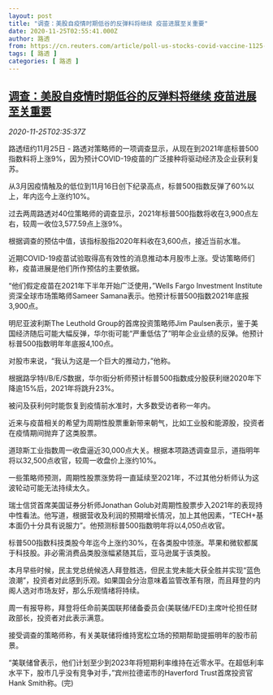 ```yaml
---
layout: post
title: "调查：美股自疫情时期低谷的反弹料将继续 疫苗进展至关重要"
date: 2020-11-25T02:55:41.000Z
author: 路透
from: https://cn.reuters.com/article/poll-us-stocks-covid-vaccine-1125-idCNKBS28509L
tags: [ 路透 ]
categories: [ 路透 ]
---
```

<!--1606272941000-->
[调查：美股自疫情时期低谷的反弹料将继续 疫苗进展至关重要](https://cn.reuters.com/article/poll-us-stocks-covid-vaccine-1125-idCNKBS28509L)
------

<div>
<div><i>2020-11-25T02:35:37Z</i></div><p>路透纽约11月25日 - 路透对策略师的一项调查显示，从现在到2021年底标普500指数料将上涨9%，因为预计COVID-19疫苗的广泛接种将驱动经济及企业获利复苏。</p><p>从3月因疫情触及的低位到11月16日创下纪录高点，标普500指数反弹了60%以上，年内迄今上涨约10%。</p><p>过去两周路透对40位策略师的调查显示，2021年标普500指数将收在3,900点左右，较周一收位3,577.59点上涨9%。</p><p>根据调查的预估中值，该指标股指2020年料收在3,600点，接近当前水准。</p><p>近期COVID-19疫苗试验取得高有效性的消息推动本月股市上涨。受访策略师们称，疫苗进展是他们所作预估的主要依据。</p><p>“他们假定疫苗在2021年下半年开始广泛使用，”Wells Fargo Investment Institute资深全球市场策略师Sameer Samana表示。他预计标普500指数2021年底报3,900点。</p><p>明尼亚波利斯The Leuthold Group的首席投资策略师Jim Paulsen表示，鉴于美国经济随后可能大幅反弹，华尔街可能“严重低估了”明年企业业绩的反弹。他预计标普500指数明年年底报4,100点。</p><p>对股市来说，“我认为这是一个巨大的推动力，”他称。</p><p>根据路孚特I/B/E/S数据，华尔街分析师预计标普500指数成分股获利继2020年下降逾15%后，2021年将跳升23%。</p><p>被问及获利何时能恢复到疫情前水准时，大多数受访者称一年内。</p><p>近来与疫苗相关的希望为周期性股票重新带来朝气，比如工业股和能源股，投资者在疫情期间抛弃了这类股票。</p><p>道琼斯工业指数周一收盘逼近30,000点大关。根据本项路透调查显示，道指明年将以32,500点收官，较周一收盘价上涨约10%。</p><p>一些策略师预测，周期性股票涨势将一直延续至2021年，不过其他分析师认为这波轮动可能无法持续太久。</p><p>瑞士信贷首席美国证券分析师Jonathan Golub对周期性股票步入2021年的表现持中性看法。他写道，根据营收及利润的预期增长情况，加上其他因素，“TECH+基本面仍十分具有说服力”。他预测标普500指数明年将以4,050点收官。</p><p>标普500指数科技类股今年迄今上涨约30%，在各类股中领涨。苹果和微软都属于科技股。非必需消费品类股涨幅紧随其后，亚马逊属于该类股。</p><p>本月早些时候，民主党总统候选人拜登胜选，但民主党未能大获全胜并实现“蓝色浪潮”，投资者对此感到乐观。如果国会分治意味着监管改革有限，而且拜登的内阁人选对市场友好，那么乐观情绪将持续。</p><p>周一有报导称，拜登将任命前美国联邦储备委员会(美联储/FED)主席叶伦担任财政部长，投资者对此表示满意。</p><p>接受调查的策略师称，有关美联储将维持宽松立场的预期帮助提振明年的股市前景。</p><p>“美联储曾表示，他们计划至少到2023年将短期利率维持在近零水平。在超低利率水平下，股市几乎没有竞争对手，”宾州拉德诺市的Haverford Trust首席投资官Hank Smith称。(完)</p>
</div>
